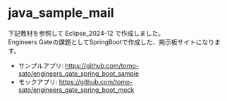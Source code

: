 # java_sample_mail

下記教材を参照して Eclipse_2024-12 で作成しました。  
Engineers Gateの課題としてSpringBootで作成した、掲示板サイトになります。  
- サンプルアプリ: https://github.com/tomo-sato/engineers_gate_spring_boot_sample
- モックアプリ: https://github.com/tomo-sato/engineers_gate_spring_boot_mock

